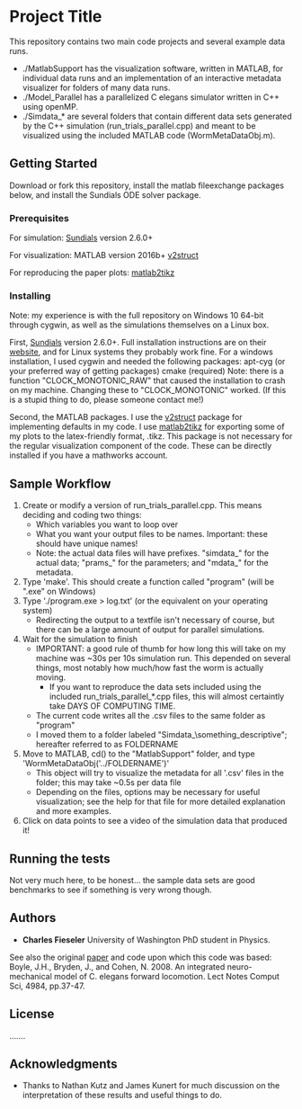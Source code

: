 # Project Title

This repository contains two main code projects and several example data runs.
* ./MatlabSupport has the visualization software, written in MATLAB, for individual data runs and an implementation of an interactive metadata visualizer for folders of many data runs.
* ./Model_Parallel has a parallelized C elegans simulator written in C++ using openMP. 
* ./Simdata\_* are several folders that contain different data sets generated by the C++ simulation (run\_trials\_parallel.cpp) and meant to be visualized using the included MATLAB code (WormMetaDataObj.m).

## Getting Started

Download or fork this repository, install the matlab fileexchange packages below, and install the Sundials ODE solver package.

### Prerequisites

For simulation:
[Sundials](https://computation.llnl.gov/projects/sundials) version 2.6.0+

For visualization:
MATLAB version 2016b+
[v2struct](https://www.mathworks.com/matlabcentral/fileexchange/31532-pack---unpack-variables-to---from-structures-with-enhanced-functionality?focused=3847342&tab=example)

For reproducing the paper plots:
[matlab2tikz](https://www.mathworks.com/matlabcentral/fileexchange/22022-matlab2tikz-matlab2tikz)


### Installing

Note: my experience is with the full repository on Windows 10 64-bit through cygwin, as well as the simulations themselves on a Linux box.

First, [Sundials](https://computation.llnl.gov/projects/sundials) version 2.6.0+.
Full installation instructions are on their [website](https://computation.llnl.gov/projects/sundials/faq#inst_path), and for Linux systems they probably work fine.
For a windows installation, I used cygwin and needed the following packages:
    apt-cyg (or your preferred way of getting packages)
    cmake (required)
Note: there is a function "CLOCK\_MONOTONIC\_RAW" that caused the installation to crash on my machine. Changing these to "CLOCK\_MONOTONIC" worked.
    (If this is a stupid thing to do, please someone contact me!)



Second, the MATLAB packages.
I use the [v2struct](https://www.mathworks.com/matlabcentral/fileexchange/31532-pack---unpack-variables-to---from-structures-with-enhanced-functionality?focused=3847342&tab=example) package for implementing defaults in my code.
I use [matlab2tikz](https://www.mathworks.com/matlabcentral/fileexchange/22022-matlab2tikz-matlab2tikz) for exporting some of my plots to the latex-friendly format, .tikz.
This package is not necessary for the regular visualization component of the code.
These can be directly installed if you have a mathworks account. 

## Sample Workflow

1. Create or modify a version of run\_trials\_parallel.cpp. This means deciding and coding two things:
    * Which variables you want to loop over
    * What you want your output files to be names. Important: these should have unique names!
    * Note: the actual data files will have prefixes. "simdata\_" for the actual data; "prams\_" for the parameters; and "mdata\_" for the metadata.
2. Type 'make'. This should create a function called "program" (will be ".exe" on Windows)
3. Type './program.exe > log.txt' (or the equivalent on your operating system)
    * Redirecting the output to a textfile isn't necessary of course, but there can be a large amount of output for parallel simulations.
4. Wait for the simulation to finish
    * IMPORTANT: a good rule of thumb for how long this will take on my machine was ~30s per 10s simulation run. This depended on several things, most notably how much/how fast the worm is actually moving.
        * If you want to reproduce the data sets included using the included run\_trials\_parallel\_\*.cpp files, this will almost certaintly take DAYS OF COMPUTING TIME.
    * The current code writes all the .csv files to the same folder as "program"
    * I moved them to a folder labeled "Simdata\_\something\_descriptive"; hereafter referred to as FOLDERNAME
6. Move to MATLAB, cd() to the "MatlabSupport" folder, and type 'WormMetaDataObj('../FOLDERNAME')'
    * This object will try to visualize the metadata for all '.csv' files in the folder; this may take ~0.5s per data file
    * Depending on the files, options may be necessary for useful visualization; see the help for that file for more detailed explanation and more examples.
7. Click on data points to see a video of the simulation data that produced it!


## Running the tests

Not very much here, to be honest... the sample data sets are good benchmarks to see if something is very wrong though.

## Authors

* **Charles Fieseler** University of Washington PhD student in Physics.

See also the original [paper](http://journal.frontiersin.org/article/10.3389/fncom.2012.00010/full#h8) and code upon which this code was based:
Boyle, J.H., Bryden, J., and Cohen, N. 2008. An integrated neuro-mechanical model of C. elegans forward locomotion. Lect Notes Comput Sci, 4984, pp.37-47.

## License

.......

## Acknowledgments

* Thanks to Nathan Kutz and James Kunert for much discussion on the interpretation of these results and useful things to do.
